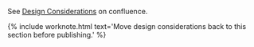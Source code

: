 See [Design Considerations](https://confluence.hl7.org/spaces/HEU/pages/325454869/Design+considerations) on confluence.

{% include worknote.html text='Move design considerations back to this section before publishing.' %}